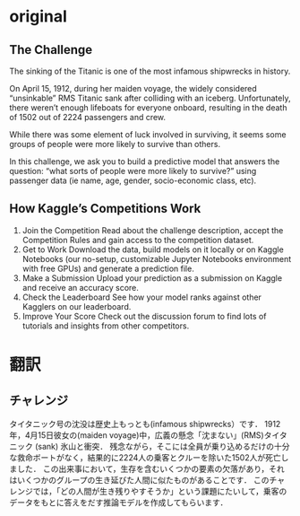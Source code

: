 # original
## The Challenge
The sinking of the Titanic is one of the most infamous shipwrecks in history.

On April 15, 1912, during her maiden voyage, the widely considered “unsinkable” RMS Titanic sank after colliding with an iceberg. Unfortunately, there weren’t enough lifeboats for everyone onboard, resulting in the death of 1502 out of 2224 passengers and crew.

While there was some element of luck involved in surviving, it seems some groups of people were more likely to survive than others.

In this challenge, we ask you to build a predictive model that answers the question: “what sorts of people were more likely to survive?” using passenger data (ie name, age, gender, socio-economic class, etc).

## How Kaggle’s Competitions Work
1. Join the Competition
Read about the challenge description, accept the Competition Rules and gain access to the competition dataset.
2. Get to Work
Download the data, build models on it locally or on Kaggle Notebooks (our no-setup, customizable Jupyter Notebooks environment with free GPUs) and generate a prediction file.
3. Make a Submission
Upload your prediction as a submission on Kaggle and receive an accuracy score.
4. Check the Leaderboard
See how your model ranks against other Kagglers on our leaderboard.
5. Improve Your Score
Check out the discussion forum to find lots of tutorials and insights from other competitors.

# 翻訳
## チャレンジ
タイタニック号の沈没は歴史上もっとも(infamous shipwrecks）です．
1912年，4月15日彼女の(maiden voyage)中，広義の懸念「沈まない」(RMS)タイタニック (sank) 氷山と衝突．
残念ながら，そこには全員が乗り込めるだけの十分な救命ボートがなく，結果的に2224人の乗客とクルーを除いた1502人が死亡しました．
この出来事において，生存を含むいくつかの要素の欠落があり，それはいくつかのグループの生き延びた人間に似たものがあることです．
このチャレンジでは，「どの人間が生き残りやすそうか」という課題にたいして，乗客のデータをもとに答えをだす推論モデルを作成してもらいます．